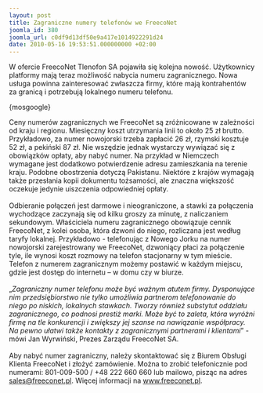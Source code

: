 ```yaml
---
layout: post
title: Zagraniczne numery telefonów we FreecoNet
joomla_id: 380
joomla_url: c0df9d13df50e9a417e1014922291d24
date: 2010-05-16 19:53:51.000000000 +02:00
---
```

W ofercie FreecoNet Tlenofon SA pojawiła się kolejna nowość. Użytkownicy platformy mają teraz możliwość nabycia numeru zagranicznego. Nowa usługa powinna zainteresować zwłaszcza firmy, kt&oacute;re mają kontrahent&oacute;w za granicą i potrzebują lokalnego numeru telefonu.<p>{mosgoogle}</p><p>Ceny numer&oacute;w zagranicznych we FreecoNet są zr&oacute;żnicowane w zależności od kraju i regionu. Miesięczny koszt utrzymania linii to około 25 zł brutto. Przykładowo, za numer nowojorski trzeba zapłacić 26 zł, rzymski kosztuje 52 zł, a pekiński 87 zł. Nie wszędzie jednak wystarczy wywiązać się z obowiązk&oacute;w opłaty, aby nabyć numer. Na przykład w Niemczech wymagane jest dodatkowo potwierdzenie adresu zamieszkania na terenie kraju. Podobne obostrzenia dotyczą Pakistanu. Niekt&oacute;re z kraj&oacute;w wymagają także przesłania kopii dokumentu tożsamości, ale znaczna większość oczekuje jedynie uiszczenia odpowiedniej opłaty.<br /><br />Odbieranie połączeń jest darmowe i nieograniczone, a stawki za połączenia wychodzące zaczynają się od kilku groszy za minutę, z naliczaniem sekundowym. Właściciela numeru zagranicznego obowiązuje cennik FreecoNet, z kolei osoba, kt&oacute;ra dzwoni do niego, rozliczana jest według taryfy lokalnej. Przykładowo - telefonując z Nowego Jorku na numer nowojorski zarejestrowany we FreecoNet, dzwoniący płaci za połączenie tyle, ile wynosi koszt rozmowy na telefon stacjonarny w tym mieście. Telefon z numerem zagranicznym możemy postawić w każdym miejscu, gdzie jest dostęp do internetu &ndash; w domu czy w biurze.<br /><br />&bdquo;<em>Zagraniczny numer telefonu może być ważnym atutem firmy. Dysponujące nim przedsiębiorstwo nie tylko umożliwia partnerom telefonowanie do niego po niskich, lokalnych stawkach. Tworzy r&oacute;wnież substytut oddziału zagranicznego, co podnosi prestiż marki. Może być to zaleta, kt&oacute;ra wyr&oacute;żni firmę na tle konkurencji i zwiększy jej szanse na nawiązanie wsp&oacute;łpracy. Na pewno ułatwi także kontakty z zagranicznymi partnerami i klientami</em>&rdquo; - m&oacute;wi Jan Wyrwiński, Prezes Zarządu FreecoNet SA.<br /><br />Aby nabyć numer zagraniczny, należy skontaktować się z Biurem Obsługi Klienta FreecoNet i złożyć zam&oacute;wienie. Można to zrobić telefonicznie pod numerami: 801-009-500 / +48 222 660 660 lub mailowo, pisząc na adres <a href="mailto:sales@freeconet.pl">sales@freeconet.pl</a>. Więcej informacji na <a href="http://www.freeconet.pl" target="_blank">www.freeconet.pl</a>. </p>
